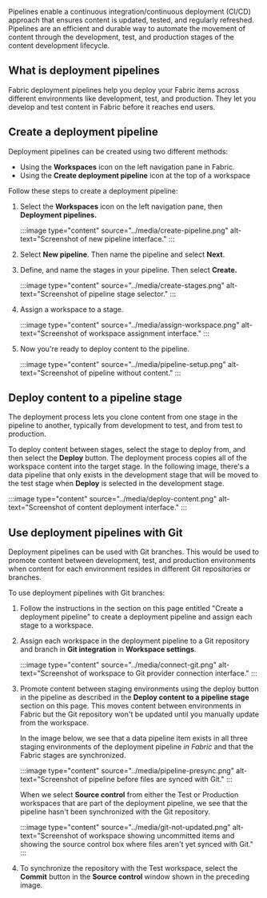 Pipelines enable a continuous integration/continuous deployment (CI/CD) approach that ensures content is updated, tested, and regularly refreshed. Pipelines are an efficient and durable way to automate the movement of content through the development, test, and production stages of the content development lifecycle.

## What is deployment pipelines

Fabric deployment pipelines help you deploy your Fabric items across different environments like development, test, and production. They let you develop and test content in Fabric before it reaches end users.

## Create a deployment pipeline 
Deployment pipelines can be created using two different methods:
- Using the **Workspaces** icon on the left navigation pane in Fabric.
- Using the **Create deployment pipeline** icon at the top of a workspace

Follow these steps to create a deployment pipeline: 

1. Select the **Workspaces** icon on the left navigation pane, then **Deployment pipelines.**

    :::image type="content" source="../media/create-pipeline.png" alt-text="Screenshot of new pipeline interface." :::

2. Select **New pipeline**. Then name the pipeline and select **Next**.
3. Define, and name the stages in your pipeline. Then select **Create.**

    :::image type="content" source="../media/create-stages.png" alt-text="Screenshot of pipeline stage selector." :::
4. Assign a workspace to a stage.  

    :::image type="content" source="../media/assign-workspace.png" alt-text="Screenshot of workspace assignment interface." :::
5. Now you're ready to deploy content to the pipeline.

    :::image type="content" source="../media/pipeline-setup.png" alt-text="Screenshot of pipeline without content." :::

## Deploy content to a pipeline stage
The deployment process lets you clone content from one stage in the pipeline to another, typically from development to test, and from test to production.

To deploy content between stages, select the stage to deploy from, and then select the **Deploy** button. The deployment process copies all of the workspace content into the target stage. In the following image, there's a data pipeline that only exists in the development stage that will be moved to the test stage when **Deploy** is selected in the development stage.

:::image type="content" source="../media/deploy-content.png" alt-text="Screenshot of content deployment interface." :::

## Use deployment pipelines with Git
Deployment pipelines can be used with Git branches. This would be used to promote content between development, test, and production environments when content for each environment resides in different Git repositories or branches. 

To use deployment pipelines with Git branches:
1. Follow the instructions in the section on this page entitled "Create a deployment pipeline" to create a deployment pipeline and assign each stage to a workspace.
2. Assign each workspace in the deployment pipeline to a Git repository and branch in **Git integration** in **Workspace settings**.

    :::image type="content" source="../media/connect-git.png" alt-text="Screenshot of workspace to Git provider connection interface." :::

3. Promote content between staging environments using the deploy button in the pipeline as described in the **Deploy content to a pipeline stage** section on this page. This moves content between environments in Fabric but the Git repository won't be updated until you manually update from the workspace.

    In the image below, we see that a data pipeline item exists in all three staging environments of the deployment pipeline *in Fabric* and that the Fabric stages are synchronized.

    :::image type="content" source="../media/pipeline-presync.png" alt-text="Screenshot of pipeline before files are synced with Git." :::

    When we select **Source control** from either the Test or Production workspaces that are part of the deployment pipeline, we see that the pipeline hasn't been synchronized with the Git repository.  

    :::image type="content" source="../media/git-not-updated.png" alt-text="Screenshot of workspace showing uncommitted items and showing the source control box where files aren't yet synced with Git." :::

4. To synchronize the repository with the Test workspace, select the **Commit** button in the **Source control** window shown in the preceding image.
